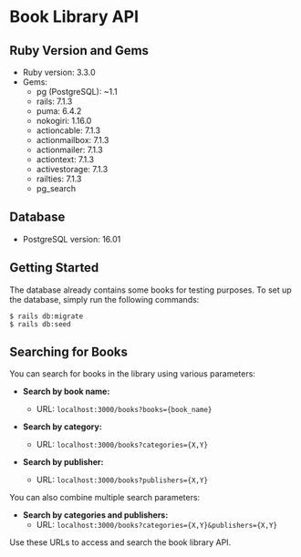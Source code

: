 # Book Library API

## Ruby Version and Gems

- Ruby version: 3.3.0
- Gems:
  - pg (PostgreSQL): ~1.1
  - rails: 7.1.3
  - puma: 6.4.2
  - nokogiri: 1.16.0
  - actioncable: 7.1.3
  - actionmailbox: 7.1.3
  - actionmailer: 7.1.3
  - actiontext: 7.1.3
  - activestorage: 7.1.3
  - railties: 7.1.3
  - pg_search

## Database

- PostgreSQL version: 16.01

## Getting Started

The database already contains some books for testing purposes. To set up the database, simply run the following commands:

```shell
$ rails db:migrate
$ rails db:seed
```
## Searching for Books

You can search for books in the library using various parameters:

- **Search by book name:**
  - URL: `localhost:3000/books?books={book_name}`

- **Search by category:**
  - URL: `localhost:3000/books?categories={X,Y}`

- **Search by publisher:**
  - URL: `localhost:3000/books?publishers={X,Y}`

You can also combine multiple search parameters:

- **Search by categories and publishers:**
  - URL: `localhost:3000/books?categories={X,Y}&publishers={X,Y}`

Use these URLs to access and search the book library API.